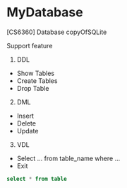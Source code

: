 # MyDatabase
[CS6360] Database copyOfSQLite

Support feature
1. DDL
  * Show Tables
  * Create Tables
  * Drop Table
2. DML
  * Insert
  * Delete
  * Update
3. VDL
  * Select ... from table_name where ...
  * Exit
  
```sql
select * from table
```

